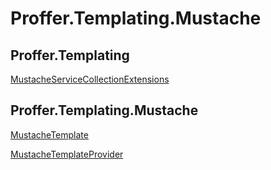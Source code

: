 # Proffer.Templating.Mustache

## Proffer.Templating

[MustacheServiceCollectionExtensions](./proffer.templating.mustacheservicecollectionextensions)

## Proffer.Templating.Mustache

[MustacheTemplate](./proffer.templating.mustache.mustachetemplate)

[MustacheTemplateProvider](./proffer.templating.mustache.mustachetemplateprovider)

